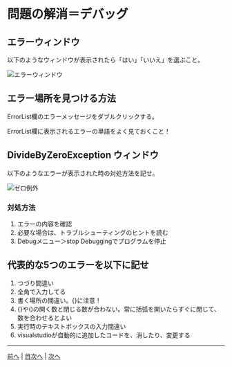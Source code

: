 # 問題の解消＝デバッグ

## エラーウィンドウ
以下のようなウィンドウが表示されたら「はい」「いいえ」を選ぶこと。

![エラーウィンドウ](imgs/0300.png)

## エラー場所を見つける方法
ErrorList欄のエラーメッセージをダブルクリックする。

ErrorList欄に表示されるエラーの単語をよく見ておくこと！

## DivideByZeroException ウィンドウ
以下のようなエラーが表示された時の対処方法を記せ。

![ゼロ例外](imgs/0301.png)

### 対処方法
1. エラーの内容を確認
2. 必要な場合は、トラブルシューティングのヒントを読む
3. Debugメニュー＞stop Debuggingでプログラムを停止

## 代表的な5つのエラーを以下に記せ
1. つづり間違い
2. 全角で入力してる
3. 書く場所の間違い。{}に注意！
4. {}や()の開く数と閉じる数が合わない。常に括弧を開いたらすぐに閉じて、数を合わせるとよい
5. 実行時のテキストボックスの入力間違い
6. visualstudioが自動的に追加したコードを、消したり、変更する
---

[前へ](README.md#%E3%83%97%E3%83%AD%E3%82%B0%E3%83%A9%E3%83%9F%E3%83%B3%E3%82%B0%E3%81%AE%E8%82%9D) | [目次へ](README.md#%E7%9B%AE%E6%AC%A1) | [次へ](04.md)
